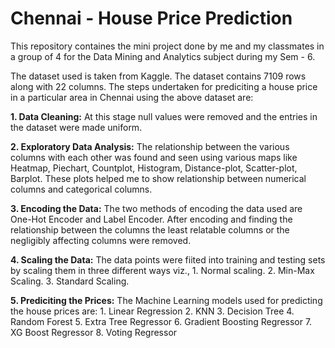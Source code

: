 # Chennai - House Price Prediction

This repository containes the mini project done by me and my classmates in a group of 4 for the Data Mining and Analytics subject during my Sem - 6.

The dataset used is taken from Kaggle.
The dataset contains 7109 rows along with 22 columns.
The steps undertaken for prediciting a house price in a particular area in Chennai using the above dataset are:

  **1. Data Cleaning:** At this stage null values were removed and the entries in the dataset were made uniform.

  **2. Exploratory Data Analysis:** The relationship between the various columns with each other was found and seen using various maps like Heatmap, Piechart, Countplot, Histogram, Distance-plot, Scatter-plot, Barplot. These plots helped me to show relationship between numerical columns and categorical columns.

  **3. Encoding the Data:** The two methods of encoding the data used are One-Hot Encoder and Label Encoder. After encoding and finding the relationship between the columns the least relatable columns or the negligibly affecting columns were removed.

  **4. Scaling the Data:** The data points were fiited into training and testing sets by scaling them in three different ways viz., 
          1. Normal scaling. 
          2. Min-Max Scaling. 
          3. Standard Scaling.

  **5. Prediciting the Prices:** The Machine Learning models used for predicting the house prices are:
          1. Linear Regression
          2. KNN
          3. Decision Tree
          4. Random Forest
          5. Extra Tree Regressor
          6. Gradient Boosting Regressor
          7. XG Boost Regressor
          8. Voting Regressor
